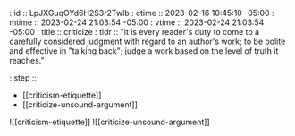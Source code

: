 : id    :: LpJXGuqOYd6H2S3r2Twlb
: ctime :: 2023-02-16 10:45:10 -05:00
: mtime :: 2023-02-24 21:03:54 -05:00
: vtime :: 2023-02-24 21:03:54 -05:00
: title :: criticize
: tldr  :: "it is every reader's duty to come to a carefully considered judgment with regard to an author's work; to be polite and effective in "talking back"; judge a work based on the level of truth it reaches."

: step  ::
- [[criticism-etiquette]]
- [[criticize-unsound-argument]]


![[criticism-etiquette]]
![[criticize-unsound-argument]]
